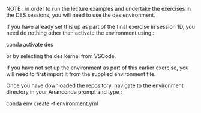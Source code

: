 NOTE : in order to run the lecture examples and undertake the exercises in the DES sessions, you will need to use the des environment.

If you have already set this up as part of the final exercise in session 1D, you need do nothing other than activate the environment using :

conda activate des

or by selecting the des kernel from VSCode.

If you have not set up the environment as part of this earlier exercise, you will need to first import it from the supplied environment file.

Once you have downloaded the repository, navigate to the environment directory in your Ananconda prompt and type :

conda env create -f environment.yml


